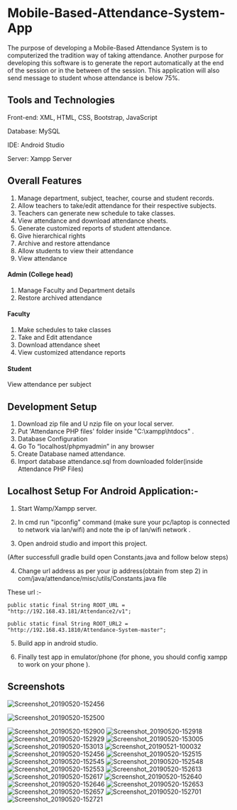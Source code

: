 # Mobile-Based-Attendance-System-App
The purpose of developing a Mobile-Based Attendance System is to computerized the tradition way of taking attendance. Another purpose for developing this software is to generate the report automatically at the end of the session or in the between of the session. This application will also send message to student whose attendance is below 75%.

## Tools and Technologies

Front-end: XML, HTML, CSS, Bootstrap, JavaScript

Database: MySQL

IDE: Android Studio

Server: Xampp Server

## Overall Features

1. Manage department, subject, teacher, course and student records.
2. Allow teachers to take/edit attendance for their respective subjects.
3. Teachers can generate new schedule to take classes.
4. View attendance and download attendance sheets.
5. Generate customized reports of student attendance.
6. Give hierarchical rights
7. Archive and restore attendance
8. Allow students to view their attendance
9. View attendance

#### Admin (College head)

1. Manage Faculty and Department details
2. Restore archived attendance

#### Faculty

1. Make schedules to take classes
2. Take and Edit attendance
3. Download attendance sheet
4. View customized attendance reports

#### Student

View attendance per subject

## Development Setup

1. Download zip file and U nzip file on your local server.
2. Put 'Attendance PHP files' folder inside "C:\xampp\htdocs" .
3. Database Configuration
4. Go To “localhost/phpmyadmin” in any browser
5. Create Database named attendance.
6. Import database attendance.sql from downloaded folder(inside Attendance PHP Files)

## Localhost Setup For Android Application:- 

1. Start Wamp/Xampp server. 

2. In cmd run "ipconfig" command (make sure your pc/laptop is connected to network via lan/wifi) and note the ip of lan/wifi network . 

3. Open android studio and import this project.

  (After successfull gradle build open Constants.java and follow below steps) 

4. Change url address as per your ip address(obtain from step 2) in com/java/attendance/misc/utils/Constants.java file 

These url :- 

    public static final String ROOT_URL = "http://192.168.43.181/Attendance2/v1";
    
    public static final String ROOT_URL2 = "http://192.168.43.1810/Attendance-System-master";

5. Build app in android studio. 

6. Finally test app in emulator/phone (for phone, you should config xampp to work on your phone ).

## Screenshots

![Screenshot_20190520-152456](https://user-images.githubusercontent.com/51712696/59298231-ec30e880-8c3e-11e9-83ee-c3f9264cf427.png)

![Screenshot_20190520-152500](https://user-images.githubusercontent.com/51712696/59298128-ad029780-8c3e-11e9-9ade-8a8fcec7253b.png)

![Screenshot_20190520-152900](https://user-images.githubusercontent.com/51712696/59298487-82650e80-8c3f-11e9-9673-78fd91a597d6.png)
![Screenshot_20190520-152918](https://user-images.githubusercontent.com/51712696/59298491-82650e80-8c3f-11e9-8ca0-567477dcdd97.png)
![Screenshot_20190520-152929](https://user-images.githubusercontent.com/51712696/59298492-82650e80-8c3f-11e9-92cf-53dd1a231d0f.png)
![Screenshot_20190520-153005](https://user-images.githubusercontent.com/51712696/59298494-82fda500-8c3f-11e9-8f7d-3f85019bbe50.png)
![Screenshot_20190520-153013](https://user-images.githubusercontent.com/51712696/59298495-82fda500-8c3f-11e9-80a7-b2d3112e5b97.png)
![Screenshot_20190521-100032](https://user-images.githubusercontent.com/51712696/59298497-83963b80-8c3f-11e9-8315-31ba3967043d.png)
![Screenshot_20190520-152456](https://user-images.githubusercontent.com/51712696/59298499-83963b80-8c3f-11e9-8eea-21821269fea3.png)
![Screenshot_20190520-152515](https://user-images.githubusercontent.com/51712696/59298502-842ed200-8c3f-11e9-92ba-e1b2b072c0f1.png)
![Screenshot_20190520-152545](https://user-images.githubusercontent.com/51712696/59298503-842ed200-8c3f-11e9-9179-4c4be8d97874.png)
![Screenshot_20190520-152548](https://user-images.githubusercontent.com/51712696/59298504-84c76880-8c3f-11e9-9708-d2a18ab3157c.png)
![Screenshot_20190520-152553](https://user-images.githubusercontent.com/51712696/59298505-84c76880-8c3f-11e9-8889-a2f7576385d8.png)
![Screenshot_20190520-152613](https://user-images.githubusercontent.com/51712696/59298507-855fff00-8c3f-11e9-831a-d5e4af4772ed.png)
![Screenshot_20190520-152617](https://user-images.githubusercontent.com/51712696/59298508-855fff00-8c3f-11e9-86a5-1726357d0c13.png)
![Screenshot_20190520-152640](https://user-images.githubusercontent.com/51712696/59298509-85f89580-8c3f-11e9-88e3-e7464120bfff.png)
![Screenshot_20190520-152646](https://user-images.githubusercontent.com/51712696/59298510-85f89580-8c3f-11e9-868e-5b47ad7d17fe.png)
![Screenshot_20190520-152653](https://user-images.githubusercontent.com/51712696/59298511-86912c00-8c3f-11e9-8107-6569eefad25b.png)
![Screenshot_20190520-152657](https://user-images.githubusercontent.com/51712696/59298512-86912c00-8c3f-11e9-89d5-b533707f08d8.png)
![Screenshot_20190520-152701](https://user-images.githubusercontent.com/51712696/59298514-86912c00-8c3f-11e9-8ef4-197709e9cbb2.png)
![Screenshot_20190520-152721](https://user-images.githubusercontent.com/51712696/59298515-8729c280-8c3f-11e9-8d0f-195997088cd6.png)





